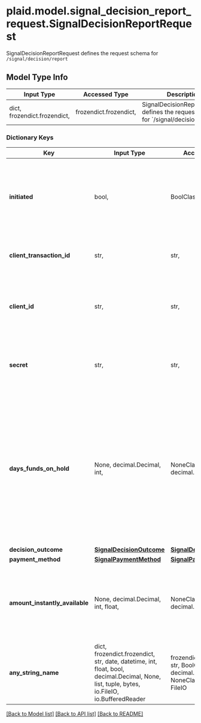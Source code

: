 # plaid.model.signal_decision_report_request.SignalDecisionReportRequest

SignalDecisionReportRequest defines the request schema for `/signal/decision/report`

## Model Type Info
Input Type | Accessed Type | Description | Notes
------------ | ------------- | ------------- | -------------
dict, frozendict.frozendict,  | frozendict.frozendict,  | SignalDecisionReportRequest defines the request schema for &#x60;/signal/decision/report&#x60; | 

### Dictionary Keys
Key | Input Type | Accessed Type | Description | Notes
------------ | ------------- | ------------- | ------------- | -------------
**initiated** | bool,  | BoolClass,  | &#x60;true&#x60; if the ACH transaction was initiated, &#x60;false&#x60; otherwise.  This field must be returned as a boolean. If formatted incorrectly, this will result in an [&#x60;INVALID_FIELD&#x60;](/docs/errors/invalid-request/#invalid_field) error. | 
**client_transaction_id** | str,  | str,  | Must be the same as the &#x60;client_transaction_id&#x60; supplied when calling &#x60;/signal/evaluate&#x60; | 
**client_id** | str,  | str,  | Your Plaid API &#x60;client_id&#x60;. The &#x60;client_id&#x60; is required and may be provided either in the &#x60;PLAID-CLIENT-ID&#x60; header or as part of a request body. | [optional] 
**secret** | str,  | str,  | Your Plaid API &#x60;secret&#x60;. The &#x60;secret&#x60; is required and may be provided either in the &#x60;PLAID-SECRET&#x60; header or as part of a request body. | [optional] 
**days_funds_on_hold** | None, decimal.Decimal, int,  | NoneClass, decimal.Decimal,  | The actual number of days (hold time) since the ACH debit transaction that you wait before making funds available to your customers. The holding time could affect the ACH return rate.  For example, use 0 if you make funds available to your customers instantly or the same day following the debit transaction, or 1 if you make funds available the next day following the debit initialization. | [optional] 
**decision_outcome** | [**SignalDecisionOutcome**](SignalDecisionOutcome.md) | [**SignalDecisionOutcome**](SignalDecisionOutcome.md) |  | [optional] 
**payment_method** | [**SignalPaymentMethod**](SignalPaymentMethod.md) | [**SignalPaymentMethod**](SignalPaymentMethod.md) |  | [optional] 
**amount_instantly_available** | None, decimal.Decimal, int, float,  | NoneClass, decimal.Decimal,  | The amount (in USD) made available to your customers instantly following the debit transaction. It could be a partial amount of the requested transaction (example: 102.05). | [optional] value must be a 64 bit float
**any_string_name** | dict, frozendict.frozendict, str, date, datetime, int, float, bool, decimal.Decimal, None, list, tuple, bytes, io.FileIO, io.BufferedReader | frozendict.frozendict, str, BoolClass, decimal.Decimal, NoneClass, tuple, bytes, FileIO | any string name can be used but the value must be the correct type | [optional]

[[Back to Model list]](../../README.md#documentation-for-models) [[Back to API list]](../../README.md#documentation-for-api-endpoints) [[Back to README]](../../README.md)

